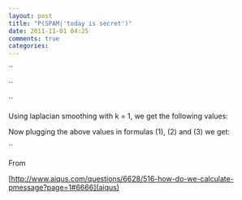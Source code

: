 ```yaml
---
layout: post
title: "P(SPAM|'today is secret')"
date: 2011-11-01 04:25
comments: true
categories: 
---
```


``


``


``


Using laplacian smoothing with k = 1, we get the following values:


Now plugging the above values in formulas (1), (2) and (3) we get:


``


From 

[http://www.aiqus.com/questions/6628/516-how-do-we-calculate-pmessage?page=1#6666](aiqus)

